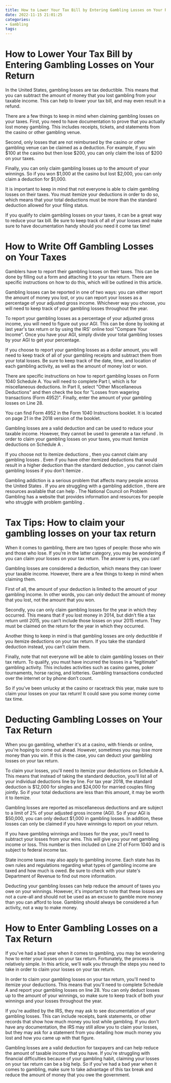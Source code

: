 ```yaml
---
title: How to Lower Your Tax Bill by Entering Gambling Losses on Your Return
date: 2022-11-15 21:01:25
categories:
- Gambling
tags:
---
```



#  How to Lower Your Tax Bill by Entering Gambling Losses on Your Return

In the United States, gambling losses are tax deductible. This means that you can subtract the amount of money that you lost gambling from your taxable income. This can help to lower your tax bill, and may even result in a refund.

There are a few things to keep in mind when claiming gambling losses on your taxes. First, you need to have documentation to prove that you actually lost money gambling. This includes receipts, tickets, and statements from the casino or other gambling venue.

Second, only losses that are not reimbursed by the casino or other gambling venue can be claimed as a deduction. For example, if you win $100 at the casino but then lose $200, you can only claim the loss of $200 on your taxes.

Finally, you can only claim gambling losses up to the amount of your winnings. So if you won $1,000 at the casino but lost $2,000, you can only claim a deduction for $1,000.

It is important to keep in mind that not everyone is able to claim gambling losses on their taxes. You must itemize your deductions in order to do so, which means that your total deductions must be more than the standard deduction allowed for your filing status.

If you qualify to claim gambling losses on your taxes, it can be a great way to reduce your tax bill. Be sure to keep track of all of your losses and make sure to have documentation handy should you need it come tax time!

#  How to Write Off Gambling Losses on Your Taxes

Gamblers have to report their gambling losses on their taxes. This can be done by filling out a form and attaching it to your tax return. There are specific instructions on how to do this, which will be outlined in this article.

Gambling losses can be reported in one of two ways: you can either report the amount of money you lost, or you can report your losses as a percentage of your adjusted gross income. Whichever way you choose, you will need to keep track of your gambling losses throughout the year.

To report your gambling losses as a percentage of your adjusted gross income, you will need to figure out your AGI. This can be done by looking at last year's tax return or by using the IRS' online tool "Compare Your Income". Once you have your AGI, simply divide your total gambling losses by your AGI to get your percentage.

If you choose to report your gambling losses as a dollar amount, you will need to keep track of all of your gambling receipts and subtract them from your total losses. Be sure to keep track of the date, time, and location of each gambling activity, as well as the amount of money lost or won. 

There are specific instructions on how to report gambling losses on Form 1040 Schedule A. You will need to complete Part I, which is for miscellaneous deductions. In Part II, select "Other Miscellaneous Deductions" and then check the box for "Losses from wagering transactions (Form 4952)". Finally, enter the amount of your gambling losses on Line 28. 

You can find Form 4952 in the Form 1040 Instructions booklet. It is located on page 21 in the 2018 version of the booklet. 

Gambling losses are a valid deduction and can be used to reduce your taxable income. However, they cannot be used to generate a tax refund . In order to claim your gambling losses on your taxes, you must itemize deductions on Schedule A . 

If you choose not to itemize deductions , then you cannot claim any gambling losses . Even if you have other itemized deductions that would result in a higher deduction than the standard deduction , you cannot claim gambling losses if you don't itemize . 

 Gambling addiction is a serious problem that affects many people across the United States . If you are struggling with a gambling addiction , there are resources available that can help . The National Council on Problem Gambling has a website that provides information and resources for people who struggle with problem gambling .

#  Tax Tips: How to claim your gambling losses on your tax return

When it comes to gambling, there are two types of people: those who win and those who lose. If you’re in the latter category, you may be wondering if you can claim your losses on your tax return. The answer is yes, you can!

Gambling losses are considered a deduction, which means they can lower your taxable income. However, there are a few things to keep in mind when claiming them.

First of all, the amount of your deduction is limited to the amount of your gambling income. In other words, you can only deduct the amount of money that you lost, not the amount that you won.

Secondly, you can only claim gambling losses for the year in which they occurred. This means that if you lost money in 2014, but didn’t file a tax return until 2015, you can’t include those losses on your 2015 return. They must be claimed on the return for the year in which they occurred.

Another thing to keep in mind is that gambling losses are only deductible if you itemize deductions on your tax return. If you take the standard deduction instead, you can’t claim them.

Finally, note that not everyone will be able to claim gambling losses on their tax return. To qualify, you must have incurred the losses in a “legitimate” gambling activity. This includes activities such as casino games, poker tournaments, horse racing, and lotteries. Gambling transactions conducted over the internet or by phone don’t count.

So if you’ve been unlucky at the casino or racetrack this year, make sure to claim your losses on your tax return! It could save you some money come tax time.

#  Deducting Gambling Losses on Your Tax Return

When you go gambling, whether it's at a casino, with friends or online, you're hoping to come out ahead. However, sometimes you may lose more money than you win. If this is the case, you can deduct your gambling losses on your tax return.

To claim your losses, you'll need to itemize your deductions on Schedule A. This means that instead of taking the standard deduction, you'll list all of your individual deductions line by line. For tax year 2018, the standard deduction is $12,000 for singles and $24,000 for married couples filing jointly. So if your total deductions are less than this amount, it may be worth it to itemize.

Gambling losses are reported as miscellaneous deductions and are subject to a limit of 2% of your adjusted gross income (AGI). So if your AGI is $50,000, you can only deduct $1,000 in gambling losses. In addition, these losses can only be claimed if you have winnings to report on your return.

If you have gambling winnings and losses for the year, you'll need to subtract your losses from your wins. This will give you your net gambling income or loss. This number is then included on Line 21 of Form 1040 and is subject to federal income tax.

State income taxes may also apply to gambling income. Each state has its own rules and regulations regarding what types of gambling income are taxed and how much is owed. Be sure to check with your state's Department of Revenue to find out more information.

Deducting your gambling losses can help reduce the amount of taxes you owe on your winnings. However, it's important to note that these losses are not a cure-all and should not be used as an excuse to gamble more money than you can afford to lose. Gambling should always be considered a fun activity, not a way to make money.

#  How to Enter Gambling Losses on a Tax Return

If you've had a bad year when it comes to gambling, you may be wondering how to enter your losses on your tax return. Fortunately, the process is relatively simple. In this article, we'll walk you through the steps you need to take in order to claim your losses on your tax return.

In order to claim your gambling losses on your tax return, you'll need to itemize your deductions. This means that you'll need to complete Schedule A and report your gambling losses on line 28. You can only deduct losses up to the amount of your winnings, so make sure to keep track of both your winnings and your losses throughout the year.

If you're audited by the IRS, they may ask to see documentation of your gambling losses. This can include receipts, bank statements, or other records that show how much money you lost while gambling. If you don't have any documentation, the IRS may still allow you to claim your losses, but they may ask for a statement from you detailing how much money you lost and how you came up with that figure.

Gambling losses are a valid deduction for taxpayers and can help reduce the amount of taxable income that you have. If you're struggling with financial difficulties because of your gambling habit, claiming your losses on your tax return can be a big help. So if you've had a bad year when it comes to gambling, make sure to take advantage of this tax break and reduce the amount of money that you owe the government.